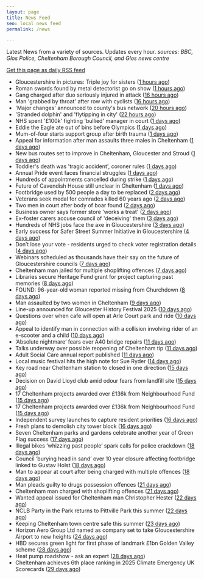 ```yaml
---
layout: page
title: News Feed
seo: local news feed
permalink: /news

---
```


Latest News from a variety of sources. Updates every hour.
_sources: BBC, Glos Police, Cheltenham Borough Council, and Glos news centre_

[Get this page as daily RSS feed](/daily.rss)

<!-- news_marker starts -->
- Gloucestershire in pictures: Triple joy for sisters ([1 hours ago](https://www.bbc.com/news/articles/cx29nvlld82o?at_medium=RSS&at_campaign=rss))
- Roman swords found by metal detectorist go on show ([1 hours ago](https://www.bbc.com/news/articles/ce83n0n9x3wo?at_medium=RSS&at_campaign=rss))
- Gang charged after duo seriously injured in attack ([16 hours ago](https://www.bbc.com/news/articles/c860wxz0nvvo?at_medium=RSS&at_campaign=rss))
- Man 'grabbed by throat' after row with cyclists ([16 hours ago](https://www.bbc.com/news/articles/cy407z0zz8jo?at_medium=RSS&at_campaign=rss))
- 'Major changes' announced to county's bus network ([20 hours ago](https://www.bbc.com/news/articles/c5ypvzkevp4o?at_medium=RSS&at_campaign=rss))
- 'Stranded dolphin' and 'flytipping in city' ([22 hours ago](https://www.bbc.com/news/articles/cx2p61r21gxo?at_medium=RSS&at_campaign=rss))
- NHS spent '£100k' fighting 'bullied' manager in court ([1 days ago](https://www.bbc.com/news/articles/c5yp1kz3zy1o?at_medium=RSS&at_campaign=rss))
- Eddie the Eagle ate out of bins before Olympics ([1 days ago](https://www.bbc.com/news/articles/c4gj7p814gro?at_medium=RSS&at_campaign=rss))
- Mum-of-four starts support group after birth trauma ([1 days ago](https://www.bbc.com/news/articles/cpv02lngnxyo?at_medium=RSS&at_campaign=rss))
- Appeal for information after man assaults three males in Cheltenham ([1 days ago](https://gloucesternewscentre.co.uk/appeal-for-information-after-man-assaults-three-males-in-cheltenham/))
- New bus routes set to improve in Cheltenham, Gloucester and Stroud ([1 days ago](https://gloucesternewscentre.co.uk/new-bus-routes-set-to-improve-in-cheltenham-gloucester-and-stroud/))
- Toddler's death was 'tragic accident', coroner rules ([1 days ago](https://www.bbc.com/news/articles/cdd36y30y7go?at_medium=RSS&at_campaign=rss))
- Annual Pride event faces financial struggles ([1 days ago](https://www.bbc.com/news/articles/c78m5588k52o?at_medium=RSS&at_campaign=rss))
- Hundreds of appointments cancelled during strike ([1 days ago](https://www.bbc.com/news/articles/c1ejlld1nepo?at_medium=RSS&at_campaign=rss))
- Future of Cavendish House still unclear in Cheltenham ([1 days ago](https://www.bbc.co.uk/sounds/play/p0lt903y?at_medium=RSS&at_campaign=rss))
- Footbridge used by 500 people a day to be replaced ([2 days ago](https://www.bbc.com/news/articles/clyjd9npy24o?at_medium=RSS&at_campaign=rss))
- Veterans seek medal for comrades killed 60 years ago ([2 days ago](https://www.bbc.com/news/articles/c23gjkpyzr0o?at_medium=RSS&at_campaign=rss))
- Two men in court after body of boar found ([2 days ago](https://www.bbc.com/news/articles/cgqnykl9lnqo?at_medium=RSS&at_campaign=rss))
- Business owner says former store 'works a treat' ([2 days ago](https://www.bbc.com/news/articles/cj3lm5dpxrdo?at_medium=RSS&at_campaign=rss))
- Ex-foster carers accuse council of 'deceiving' them ([3 days ago](https://www.bbc.com/news/articles/czxygwdn1pyo?at_medium=RSS&at_campaign=rss))
- Hundreds of NHS jobs face the axe in Gloucestershire ([3 days ago](https://gloucesternewscentre.co.uk/hundreds-of-nhs-jobs-face-the-axe-in-gloucestershire/))
- Early success for Safer Street Summer Initiative in Gloucestershire ([4 days ago](https://gloucesternewscentre.co.uk/early-success-for-safer-street-summer-initiative-in-gloucestershire/))
- Don’t lose your vote - residents urged to check voter registration details ([4 days ago](https://www.cheltenham.gov.uk/news/article/3037/dont_lose_your_vote_-_residents_urged_to_check_voter_registration_details))
- Webinars scheduled as thousands have their say on the future of Gloucestershire councils ([7 days ago](https://gloucesternewscentre.co.uk/webinars-scheduled-as-thousands-have-their-say-on-the-future-of-gloucestershire-councils/))
- Cheltenham man jailed for multiple shoplifting offences ([7 days ago](https://gloucesternewscentre.co.uk/cheltenham-man-jailed-for-multiple-shoplifting-offences/))
- Libraries secure Heritage Fund grant for project capturing past memories ([8 days ago](https://gloucesternewscentre.co.uk/libraries-secure-heritage-fund-grant-for-project-capturing-past-memories/))
- FOUND: 96-year-old woman reported missing from Churchdown ([8 days ago](https://gloucesternewscentre.co.uk/search-for-96-year-old-woman-reported-missing-from-churchdown/))
- Man assaulted by two women in Cheltenham ([9 days ago](https://gloucesternewscentre.co.uk/man-assaulted-by-two-women-in-cheltenham/))
- Line-up announced for Gloucester History Festival 2025 ([10 days ago](https://gloucesternewscentre.co.uk/line-up-announced-for-gloucester-history-festival-2025/))
- Questions over when cafe will open at Arle Court park and ride ([10 days ago](https://gloucesternewscentre.co.uk/questions-over-when-cafe-will-open-at-arle-court-park-and-ride/))
- Appeal to identify man in connection with a collision involving rider of an e-scooter and a child ([10 days ago](https://gloucesternewscentre.co.uk/appeal-to-identify-man-in-connection-with-a-collision-involving-rider-of-an-e-scooter-and-a-child/))
- ‘Absolute nightmare’ fears over A40 bridge repairs ([11 days ago](https://gloucesternewscentre.co.uk/absolute-nightmare-fears-over-a40-bridge-repairs/))
- Talks underway over possible reopening of Cheltenham tip ([11 days ago](https://gloucesternewscentre.co.uk/talks-underway-over-possible-reopening-of-cheltenham-tip/))
- Adult Social Care annual report published ([11 days ago](https://gloucesternewscentre.co.uk/adult-social-care-annual-report-published/))
- Local music festival hits the high note for Sue Ryder ([14 days ago](https://gloucesternewscentre.co.uk/local-music-festival-hits-the-high-note-for-sue-ryder/))
- Key road near Cheltenham station to closed in one direction ([15 days ago](https://gloucesternewscentre.co.uk/key-road-near-cheltenham-station-to-closed-in-one-direction/))
- Decision on David Lloyd club amid odour fears from landfill site ([15 days ago](https://gloucesternewscentre.co.uk/decision-on-david-lloyd-club-amid-odour-fears-from-landfill-site/))
- 17 Cheltenham projects awarded over £136k from Neighbourhood Fund ([15 days ago](https://gloucesternewscentre.co.uk/17-cheltenham-projects-awarded-over-136k-from-neighbourhood-fund/))
- 17 Cheltenham projects awarded over £136k from Neighbourhood Fund ([15 days ago](https://www.cheltenham.gov.uk/news/article/3036/17_cheltenham_projects_awarded_over_136k_from_neighbourhood_fund))
- Independent survey launches to capture resident priorities ([16 days ago](https://www.cheltenham.gov.uk/news/article/3035/independent_survey_launches_to_capture_resident_priorities))
- Fresh plans to demolish city tower block ([16 days ago](https://www.bbc.co.uk/sounds/play/p0lqdgnz?at_medium=RSS&at_campaign=rss))
- Seven Cheltenham parks and gardens celebrate another year of Green Flag success ([17 days ago](https://www.cheltenham.gov.uk/news/article/3034/seven_cheltenham_parks_and_gardens_celebrate_another_year_of_green_flag_success))
- Illegal bikes ‘whizzing past people’ spark calls for police crackdown ([18 days ago](https://gloucesternewscentre.co.uk/illegal-bikes-whizzing-past-people-spark-calls-for-police-crackdown/))
- Council ‘burying head in sand’ over 10 year closure affecting footbridge linked to Gustav Holst ([18 days ago](https://gloucesternewscentre.co.uk/council-burying-head-in-sand-over-10-year-closure-affecting-footbridge-linked-to-gustav-holst/))
- Man to appear at court after being charged with multiple offences ([18 days ago](https://gloucesternewscentre.co.uk/man-to-appear-at-court-after-being-charged-with-multiple-offences/))
- Man pleads guilty to drugs possession offences ([21 days ago](https://gloucesternewscentre.co.uk/man-pleads-guilty-to-drugs-possession-offences/))
- Cheltenham man charged with shoplifting offences ([21 days ago](https://gloucesternewscentre.co.uk/cheltenham-man-charged-with-shoplifting-offences/))
- Wanted appeal issued for Cheltenham man Christopher Hester ([22 days ago](https://gloucesternewscentre.co.uk/wanted-appeal-issued-for-cheltenham-man-christopher-hester/))
- NCLB Party in the Park returns to Pittville Park this summer ([22 days ago](https://www.cheltenham.gov.uk/news/article/3033/nclb_party_in_the_park_returns_to_pittville_park_this_summer))
- Keeping Cheltenham town centre safe this summer ([23 days ago](https://www.cheltenham.gov.uk/news/article/3032/keeping_cheltenham_town_centre_safe_this_summer))
- Horizon Aero Group Ltd named as company set to take Gloucestershire Airport to new heights ([24 days ago](https://www.cheltenham.gov.uk/news/article/3031/horizon_aero_group_ltd_named_as_company_set_to_take_gloucestershire_airport_to_new_heights))
- HBD secures green light for first phase of landmark £1bn Golden Valley scheme ([28 days ago](https://www.cheltenham.gov.uk/news/article/3030/hbd_secures_green_light_for_first_phase_of_landmark_1bn_golden_valley_scheme))
- Heat pump roadshow - ask an expert ([28 days ago](https://www.cheltenham.gov.uk/news/article/3029/heat_pump_roadshow_-_ask_an_expert))
- Cheltenham achieves 6th place ranking in 2025 Climate Emergency UK Scorecards ([29 days ago](https://www.cheltenham.gov.uk/news/article/3028/cheltenham_achieves_6th_place_ranking_in_2025_climate_emergency_uk_scorecards))

<!-- news_marker ends -->
